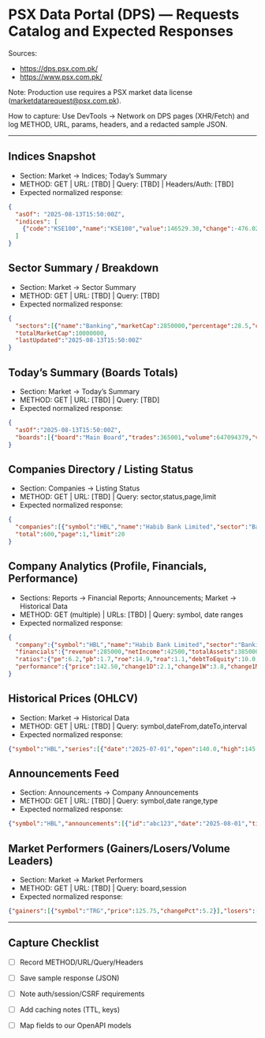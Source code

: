 # PSX Data Portal (DPS) — Requests Catalog and Expected Responses

Sources:
- https://dps.psx.com.pk/
- https://www.psx.com.pk/

Note: Production use requires a PSX market data license (marketdatarequest@psx.com.pk).

How to capture: Use DevTools → Network on DPS pages (XHR/Fetch) and log METHOD, URL, params, headers, and a redacted sample JSON.

---

## Indices Snapshot
- Section: Market → Indices; Today’s Summary
- METHOD: GET | URL: [TBD] | Query: [TBD] | Headers/Auth: [TBD]
- Expected normalized response:
```json
{
  "asOf": "2025-08-13T15:50:00Z",
  "indices": [
    {"code":"KSE100","name":"KSE100","value":146529.30,"change":-476.02,"changePct":-0.32,"high":147892.25,"low":146417.80,"volume":298882392}
  ]
}
```

## Sector Summary / Breakdown
- Section: Market → Sector Summary
- METHOD: GET | URL: [TBD] | Query: [TBD]
- Expected normalized response:
```json
{
  "sectors":[{"name":"Banking","marketCap":2850000,"percentage":28.5,"companiesCount":15,"avgPE":6.8,"performance1M":2.4}],
  "totalMarketCap":10000000,
  "lastUpdated":"2025-08-13T15:50:00Z"
}
```

## Today’s Summary (Boards Totals)
- Section: Market → Today’s Summary
- METHOD: GET | URL: [TBD] | Query: [TBD]
- Expected normalized response:
```json
{
  "asOf":"2025-08-13T15:50:00Z",
  "boards":[{"board":"Main Board","trades":365001,"volume":647094379,"value":40896285386.43}]
}
```

## Companies Directory / Listing Status
- Section: Companies → Listing Status
- METHOD: GET | URL: [TBD] | Query: sector,status,page,limit
- Expected normalized response:
```json
{
  "companies":[{"symbol":"HBL","name":"Habib Bank Limited","sector":"Banking","marketCap":485000,"price":142.50,"change":2.1,"pe":6.2}],
  "total":600,"page":1,"limit":20
}
```

## Company Analytics (Profile, Financials, Performance)
- Sections: Reports → Financial Reports; Announcements; Market → Historical Data
- METHOD: GET (multiple) | URLs: [TBD] | Query: symbol, date ranges
- Expected normalized response:
```json
{
  "company":{"symbol":"HBL","name":"Habib Bank Limited","sector":"Banking","industry":"Commercial Banks","marketCap":485000,"sharesOutstanding":3400000000,"description":"...","website":"https://www.hbl.com"},
  "financials":{"revenue":285000,"netIncome":42500,"totalAssets":3850000,"totalEquity":285000,"cash":185000,"debt":2850000},
  "ratios":{"pe":6.2,"pb":1.7,"roe":14.9,"roa":1.1,"debtToEquity":10.0,"currentRatio":1.2,"grossMargin":65.8,"netMargin":14.9},
  "performance":{"price":142.50,"change1D":2.1,"change1W":3.8,"change1M":8.5,"change3M":15.2,"change1Y":28.7,"high52W":158.75,"low52W":98.25}
}
```

## Historical Prices (OHLCV)
- Section: Market → Historical Data
- METHOD: GET | URL: [TBD] | Query: symbol,dateFrom,dateTo,interval
- Expected normalized response:
```json
{"symbol":"HBL","series":[{"date":"2025-07-01","open":140.0,"high":145.0,"low":138.5,"close":142.5,"volume":4500000}]}
```

## Announcements Feed
- Section: Announcements → Company Announcements
- METHOD: GET | URL: [TBD] | Query: symbol,date range,type
- Expected normalized response:
```json
{"symbol":"HBL","announcements":[{"id":"abc123","date":"2025-08-01","title":"Board Meeting","category":"Corporate Action","url":"https://..."}]}
```

## Market Performers (Gainers/Losers/Volume Leaders)
- Section: Market → Market Performers
- METHOD: GET | URL: [TBD] | Query: board,session
- Expected normalized response:
```json
{"gainers":[{"symbol":"TRG","price":125.75,"changePct":5.2}],"losers":[{"symbol":"DGKC","price":89.25,"changePct":-4.1}],"volumeLeaders":[{"symbol":"UNITY","volume":18200000}]}
```

---

## Capture Checklist
- [ ] Record METHOD/URL/Query/Headers
- [ ] Save sample response (JSON)
- [ ] Note auth/session/CSRF requirements
- [ ] Add caching notes (TTL, keys)
- [ ] Map fields to our OpenAPI models


